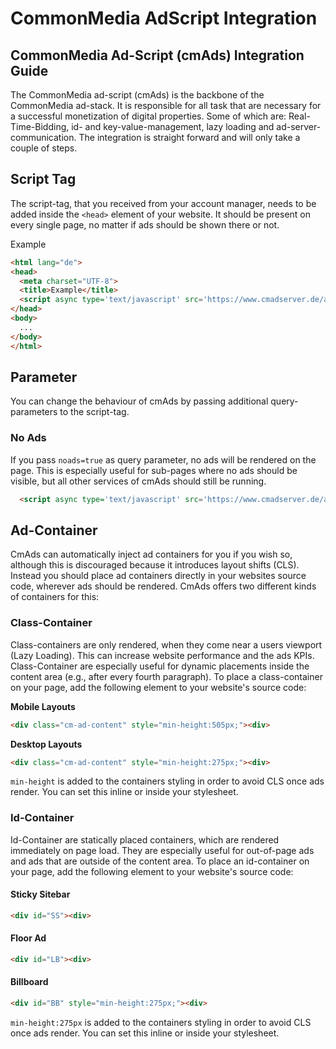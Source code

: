CommonMedia AdScript Integration
======

CommonMedia Ad-Script (cmAds) Integration Guide
----------------------------------------------------

The CommonMedia ad-script (cmAds) is the backbone of the CommonMedia ad-stack. It is responsible for all task that are necessary for a successful monetization of digital properties. Some of which are: Real-Time-Bidding, id- and key-value-management, lazy loading and ad-server-communication. The integration is straight forward and will only take a couple of steps.

## Script Tag

The script-tag, that you received from your account manager, needs to be added inside the `<head>` element of your website. It should be present on every single page, no matter if ads should be shown there or not.

Example

```html
<html lang="de">
<head>
  <meta charset="UTF-8">
  <title>Example</title>
  <script async type='text/javascript' src='https://www.cmadserver.de/ads/?site=example'></script>
</head>
<body>
  ...
</body>
</html>
```

## Parameter

You can change the behaviour of cmAds by passing additional query-parameters to the script-tag.

### No Ads

If you pass `noads=true` as query parameter, no ads will be rendered on the page. This is especially useful for sub-pages where no ads should be visible, but all other services of cmAds should still be running.

```html
  <script async type='text/javascript' src='https://www.cmadserver.de/ads/?site=example&noads=true'></script>
```

## Ad-Container

CmAds can automatically inject ad containers for you if you wish so, although this is discouraged because it introduces layout shifts (CLS). Instead you should place ad containers directly in your websites source code, wherever ads should be rendered. CmAds offers two different kinds of containers for this:

### Class-Container

Class-containers are only rendered, when they come near a users viewport (Lazy Loading). This can increase website performance and the ads KPIs. Class-Container are especially useful for dynamic placements inside the content area (e.g., after every fourth paragraph). To place a class-container on your page, add the following element to your website's source code:

**Mobile Layouts**

```html
<div class="cm-ad-content" style="min-height:505px;"><div>
```

**Desktop Layouts**

```html
<div class="cm-ad-content" style="min-height:275px;"><div>
```

`min-height` is added to the containers styling in order to avoid CLS once ads render. You can set this inline or inside your stylesheet.

### Id-Container

Id-Container are statically placed containers, which are rendered immediately on page load. They are especially useful for out-of-page ads and ads that are outside of the content area. To place an id-container on your page, add the following element to your website's source code:

#### Sticky Sitebar

```html
<div id="SS"><div>
```

#### Floor Ad

```html
<div id="LB"><div>
```

#### Billboard

```html
<div id="BB" style="min-height:275px;"><div>
```

`min-height:275px` is added to the containers styling in order to avoid CLS once ads render. You can set this inline or inside your stylesheet.
